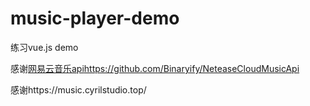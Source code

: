 # music-player-demo

练习vue.js demo

感谢[网易云音乐api]()https://github.com/Binaryify/NeteaseCloudMusicApi

感谢https://music.cyrilstudio.top/
